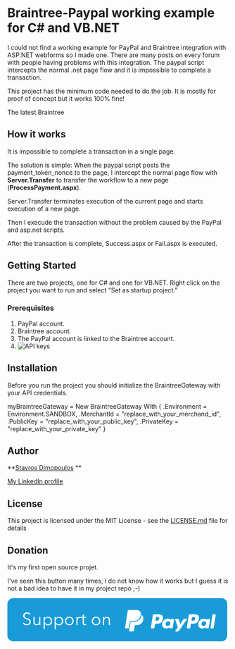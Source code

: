 # Braintree-Paypal working example for C# and VB.NET

I could not find a working example for PayPal and Braintree integration with ASP.NET webforms so I made one.
There are many posts on every forum with people having problems with this integration. The paypal script intercepts the normal .net page flow and it is impossible to complete a transaction.

This project has the minimum code needed to do the job. It is mostly for proof of concept but it works 100% fine!

The latest Braintree 
## How it works

It is impossible to complete a transaction in a single page.

The solution is simple: When the paypal script posts the payment_token_nonce to the page, I intercept the normal page flow with **Server.Transfer** to transfer the workflow to a new page (**ProcessPayment.aspx**).
	
Server.Transfer terminates execution of the current page and starts execution of a new page.

Then I execude the transaction without the problem caused by the PayPal and asp.net scripts.

After the transaction is complete, Success.aspx or Fail.aspx is executed.

## Getting Started

There are two projects, one for C# and one for VB.NET.
Right click on the project you want to run and select "Set as startup project."


### Prerequisites

1. PayPal account.
2. Braintree account.
3. The PayPal account is linked to the Braintree account.
4. ![API keys](https://articles.Braintreepayments.com/control-panel/important-gateway-credentials#api-credentials)

## Installation

Before you run the project you should initialize the BraintreeGateway with your API credentials. 

 myBraintreeGateway = New BraintreeGateway With {
                .Environment = Environment.SANDBOX,
                .MerchantId = "replace_with_your_merchand_id",
                .PublicKey = "replace_with_your_public_key",
                .PrivateKey = "replace_with_your_private_key"
                }

## Author

**[Stavros Dimopoulos](https://github.com/StavrosD) **

[My LinkedIn profile](https://www.linkedin.com/in/stavrosdim/)

## License

This project is licensed under the MIT License - see the [LICENSE.md](LICENSE.md) file for details

## Donation

It's my first open source projet.

I've seen this button many times, I do not know how it works but I guess it is not a bad idea to have it in my project repo ;-)

[![Support via PayPal](support_paypal.svg)](https://www.paypal.com/cgi-bin/webscr?cmd=_s-xclick&hosted_button_id=K94L2LGP4CWBL&source=url)
